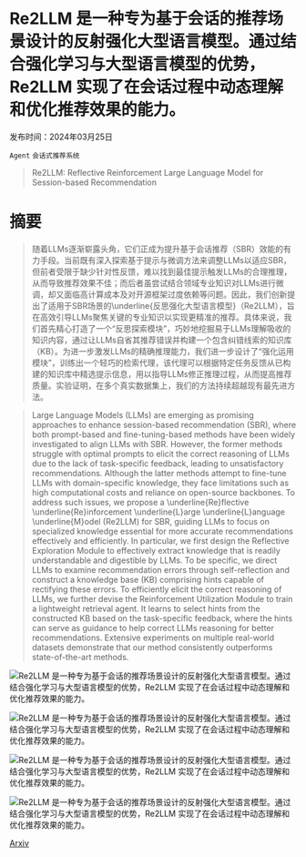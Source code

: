 # Re2LLM 是一种专为基于会话的推荐场景设计的反射强化大型语言模型。通过结合强化学习与大型语言模型的优势，Re2LLM 实现了在会话过程中动态理解和优化推荐效果的能力。

发布时间：2024年03月25日

`Agent` `会话式推荐系统`

> Re2LLM: Reflective Reinforcement Large Language Model for Session-based Recommendation

# 摘要

> 随着LLMs逐渐崭露头角，它们正成为提升基于会话推荐（SBR）效能的有力手段。当前既有深入探索基于提示与微调方法来调整LLMs以适应SBR，但前者受限于缺少针对性反馈，难以找到最佳提示触发LLMs的合理推理，从而导致推荐效果不佳；而后者虽尝试结合领域专业知识对LLMs进行微调，却又面临高计算成本及对开源框架过度依赖等问题。因此，我们创新提出了适用于SBR场景的\underline{反思强化大型语言模型}（Re2LLM），旨在高效引导LLMs聚焦关键的专业知识以实现更精准的推荐。具体来说，我们首先精心打造了一个“反思探索模块”，巧妙地挖掘易于LLMs理解吸收的知识内容，通过让LLMs自省其推荐错误并构建一个包含纠错线索的知识库（KB）。为进一步激发LLMs的精确推理能力，我们进一步设计了“强化运用模块”，训练出一个轻巧的检索代理，该代理可以根据特定任务反馈从已构建的知识库中精选提示信息，用以指导LLMs修正推理过程，从而提高推荐质量。实验证明，在多个真实数据集上，我们的方法持续超越现有最先进方法。

> Large Language Models (LLMs) are emerging as promising approaches to enhance session-based recommendation (SBR), where both prompt-based and fine-tuning-based methods have been widely investigated to align LLMs with SBR.
  However, the former methods struggle with optimal prompts to elicit the correct reasoning of LLMs due to the lack of task-specific feedback, leading to unsatisfactory recommendations.
  Although the latter methods attempt to fine-tune LLMs with domain-specific knowledge, they face limitations such as high computational costs and reliance on open-source backbones.
  To address such issues, we propose a \underline{Re}flective \underline{Re}inforcement \underline{L}arge \underline{L}anguage \underline{M}odel (Re2LLM) for SBR, guiding LLMs to focus on specialized knowledge essential for more accurate recommendations effectively and efficiently.
  In particular, we first design the Reflective Exploration Module to effectively extract knowledge that is readily understandable and digestible by LLMs.
  To be specific, we direct LLMs to examine recommendation errors through self-reflection and construct a knowledge base (KB) comprising hints capable of rectifying these errors.
  To efficiently elicit the correct reasoning of LLMs, we further devise the Reinforcement Utilization Module to train a lightweight retrieval agent.
  It learns to select hints from the constructed KB based on the task-specific feedback, where the hints can serve as guidance to help correct LLMs reasoning for better recommendations. Extensive experiments on multiple real-world datasets demonstrate that our method consistently outperforms state-of-the-art methods.

![Re2LLM 是一种专为基于会话的推荐场景设计的反射强化大型语言模型。通过结合强化学习与大型语言模型的优势，Re2LLM 实现了在会话过程中动态理解和优化推荐效果的能力。](../../../paper_images/2403.16427/intro0305-number.png)

![Re2LLM 是一种专为基于会话的推荐场景设计的反射强化大型语言模型。通过结合强化学习与大型语言模型的优势，Re2LLM 实现了在会话过程中动态理解和优化推荐效果的能力。](../../../paper_images/2403.16427/main0309.png)

![Re2LLM 是一种专为基于会话的推荐场景设计的反射强化大型语言模型。通过结合强化学习与大型语言模型的优势，Re2LLM 实现了在会话过程中动态理解和优化推荐效果的能力。](../../../paper_images/2403.16427/x1.png)

![Re2LLM 是一种专为基于会话的推荐场景设计的反射强化大型语言模型。通过结合强化学习与大型语言模型的优势，Re2LLM 实现了在会话过程中动态理解和优化推荐效果的能力。](../../../paper_images/2403.16427/x2.png)

[Arxiv](https://arxiv.org/abs/2403.16427)